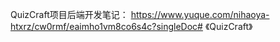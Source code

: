 QuizCraft项目后端开发笔记： https://www.yuque.com/nihaoya-htxrz/cw0rmf/eaimho1vm8co6s4c?singleDoc# 《QuizCraft》
